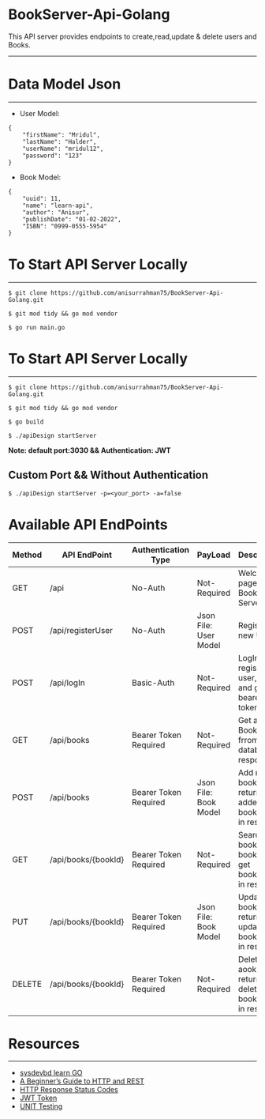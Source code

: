 # BookServer-Api-Golang
This API server provides endpoints to create,read,update & delete users and Books.
***
# Data Model Json
***
- User Model:
```
{
    "firstName": "Mridul",
    "lastName": "Halder",
    "userName": "mridul12",
    "password": "123"
}
```
- Book Model:
```
{
    "uuid": 11,
    "name": "learn-api",
    "author": "Anisur",
    "publishDate": "01-02-2022",
    "ISBN": "0999-0555-5954"
}
```
# To Start API Server Locally
***
`$ git clone https://github.com/anisurrahman75/BookServer-Api-Golang.git`

`$ git mod tidy && go mod vendor`

`$ go run main.go`
# To Start API Server Locally
***
`$ git clone https://github.com/anisurrahman75/BookServer-Api-Golang.git`

`$ git mod tidy && go mod vendor`

`$ go build`

`$ ./apiDesign startServer` 

**Note: default port:3030 && Authentication: JWT**
## Custom Port && Without Authentication ##
`$ ./apiDesign startServer -p=<your_port> -a=false`
# Available API EndPoints

Method | API EndPoint        | Authentication Type   | PayLoad               | Description                                             |Curl Command                                      
--- |---------------------|-----------------------|-----------------------|---------------------------------------------------------|-------------------
 GET| /api                | No-Auth               | Not-Required          | Welcome page of this Book-Server                        |`$ curl -X GET http://localhost:3000/api`
POST| /api/registerUser   | No-Auth               | Json File: User Model | Register a new User                                     |`$ curl -X POST -H "Content-Type:application/json" -d '<userModelJson>' http://localhost:3000/api/registerUser`
POST| /api/logIn          | Basic-Auth            | Not-Required          | LogIn with registered user,pass and get bearer token    |`$ curl -X POST --user  '<userName>:<passWord>' localhost:3000/api/logIn`
 GET| /api/books          | Bearer Token Required | Not-Required          | Get all BooksList frrom database in response            |`$ curl -X GET -H "Authorization: Bearer <bearerToken>" http://localhost:3000/api/books`
POST| /api/books          | Bearer Token Required | Json File: Book Model | Add new book and return added bookDetails in response   |`$ curl -X POST -H "Authorization: Bearer <bearerToken>" -H "Content-Type:application/json" -d '<bookModelJson>' localhost:3000/api/books`
 GET| /api/books/{bookId} | Bearer Token Required | Not-Required          | Search book with bookId and get bookDetails in response |`$ curl -X GET -H "Authorization: Bearer <bearerToken>" localhost:3000/api/books/<bookId>`
 PUT| /api/books/{bookId} | Bearer Token Required | Json File: Book Model | Update book and return updated bookDetails in response  |`$ curl -X PUT -H "Authorization: Bearer <bearerToken>" -H "Content-Type:application/json" -d '<bookModelJson>' localhost:3000/api/books/<bookId>`
DELETE| /api/books/{bookId} | Bearer Token Required | Not-Required          | Delete a aook and return deleted bookDetails in response|`$ curl -X DELETE -H "Authorization: Bearer <bearerToken>" localhost:3000/api/books/<bookId>`

# Resources
***
* [sysdevbd learn GO](https://sysdevbd.com/go/)
* [A Beginner’s Guide to HTTP and REST](https://code.tutsplus.com/tutorials/a-beginners-guide-to-http-and-rest--net-16340)
* [HTTP Response Status Codes](https://developer.mozilla.org/en-US/docs/Web/HTTP/Status)
* [JWT Token](https://blog.logrocket.com/jwt-authentication-go)
* [UNIT Testing](https://go-chi.io/#/pages/testing)